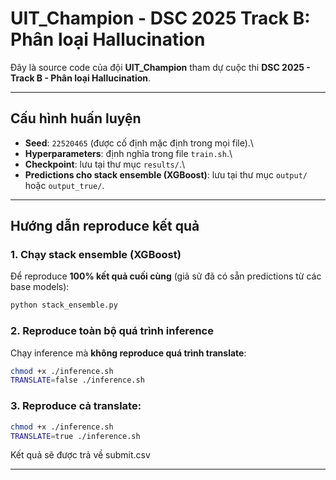 # UIT_Champion - DSC 2025 Track B: Phân loại Hallucination

Đây là source code của đội **UIT_Champion** tham dự cuộc thi **DSC
2025 - Track B - Phân loại Hallucination**.

------------------------------------------------------------------------

## Cấu hình huấn luyện

-   **Seed**: `22520465` (được cố định mặc định trong mọi file).\
-   **Hyperparameters**: định nghĩa trong file `train.sh`.\
-   **Checkpoint**: lưu tại thư mục `results/`.\
-   **Predictions cho stack ensemble (XGBoost)**: lưu tại thư mục
    `output/` hoặc `output_true/`.

------------------------------------------------------------------------

## Hướng dẫn reproduce kết quả

### 1. Chạy stack ensemble (XGBoost)

Để reproduce **100% kết quả cuối cùng** (giả sử đã có sẵn predictions từ các base models):

``` bash
python stack_ensemble.py
```

### 2. Reproduce toàn bộ quá trình inference

Chạy inference mà **không reproduce quá trình translate**:

``` bash
chmod +x ./inference.sh
TRANSLATE=false ./inference.sh
```

### 3. Reproduce cả **translate**:

``` bash
chmod +x ./inference.sh
TRANSLATE=true ./inference.sh
```

Kết quả sẽ được trả về submit.csv

------------------------------------------------------------------------
